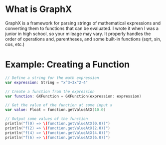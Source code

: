 # What is GraphX
GraphX is a framework for parsing strings of mathematical expressions and converting them to functions that can be evaluated. I wrote it when I was a junior in high school, so your mileage may vary. It properly handles the order of operations and, parentheses, and some built-in functions (sqrt, sin, cos, etc.)

# Example: Creating a Function

```swift
// Define a string for the math expression
var expression: String = "x^3+3x^2-4"

// Create a function from the expression
var function: GXFunction = GXFunction(expression: expression)

// Get the value of the function at some input x
var value: Float = function.getValueAtX(10.0)

// Output some values of the function
println("f(0) => \(function.getValueAtX(0.0))")
println("f(2) => \(function.getValueAtX(2.0))")
println("f(4) => \(function.getValueAtX(4.0))")
println("f(6) => \(function.getValueAtX(6.0))")
```
